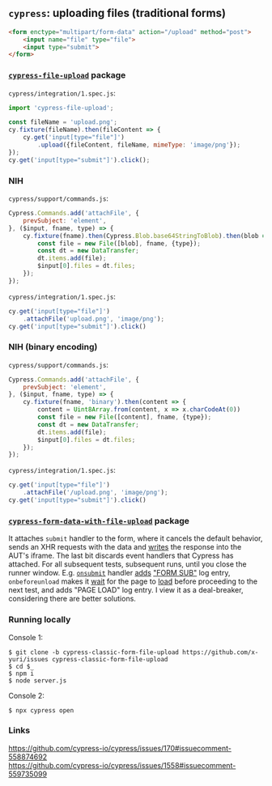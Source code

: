 ## `cypress`: uploading files (traditional forms)

```html
<form enctype="multipart/form-data" action="/upload" method="post">
    <input name="file" type="file">
    <input type="submit">
</form>
```

### [`cypress-file-upload`][7] package

`cypress/integration/1.spec.js`:

```js
import 'cypress-file-upload';

const fileName = 'upload.png';
cy.fixture(fileName).then(fileContent => {
    cy.get('input[type="file"]')
        .upload({fileContent, fileName, mimeType: 'image/png'});
});
cy.get('input[type="submit"]').click();
```

[7]: https://github.com/abramenal/cypress-file-upload

### NIH

`cypress/support/commands.js`:

```js
Cypress.Commands.add('attachFile', {
    prevSubject: 'element',
}, ($input, fname, type) => {
    cy.fixture(fname).then(Cypress.Blob.base64StringToBlob).then(blob => {
        const file = new File([blob], fname, {type});
        const dt = new DataTransfer;
        dt.items.add(file);
        $input[0].files = dt.files;
    });
});
```

`cypress/integration/1.spec.js`:

```js
cy.get('input[type="file"]')
    .attachFile('upload.png', 'image/png');
cy.get('input[type="submit"]').click()
```

### NIH (binary encoding)

`cypress/support/commands.js`:

```js
Cypress.Commands.add('attachFile', {
    prevSubject: 'element',
}, ($input, fname, type) => {
    cy.fixture(fname, 'binary').then(content => {
        content = Uint8Array.from(content, x => x.charCodeAt(0))
        const file = new File([content], fname, {type});
        const dt = new DataTransfer;
        dt.items.add(file);
        $input[0].files = dt.files;
    });
});
```

`cypress/integration/1.spec.js`:

```js
cy.get('input[type="file"]')
    .attachFile('/upload.png', 'image/png');
cy.get('input[type="submit"]').click()
```

### [`cypress-form-data-with-file-upload`][8] package

It attaches `submit` handler to the form, where it cancels the default behavior,
sends an XHR requests with the data and [writes][1] the response
into the AUT's iframe. The last bit discards event handlers that Cypress
has attached.
For all subsequent tests, subsequent runs, until you close the runner window.
E.g. [`onsubmit`][2] handler [adds][3] ["FORM SUB"][4] log entry,
`onbeforeunload` makes it [wait][5] for the page to [load][6] before proceeding
to the next test, and adds "PAGE LOAD" log entry. I view it as a deal-breaker,
considering there are better solutions.

[1]: https://github.com/bahmutov/cypress-form-data-with-file-upload/blob/v1.0.0/index.js#L46

[2]: https://github.com/cypress-io/cypress/blob/v3.6.1/packages/driver/src/cypress/cy.coffee#L144
[3]: https://github.com/cypress-io/cypress/blob/v3.6.1/packages/driver/src/cypress.coffee#L388
[4]: https://github.com/cypress-io/cypress/blob/v3.6.1/packages/driver/src/cy/commands/navigation.coffee#L146

[5]: https://github.com/cypress-io/cypress/blob/v3.6.1/packages/driver/src/cypress/cy.coffee#L146
[6]: https://github.com/cypress-io/cypress/blob/v3.6.1/packages/driver/src/cypress/cy.coffee#L410

[8]: https://github.com/bahmutov/cypress-form-data-with-file-upload

### Running locally

Console 1:

```
$ git clone -b cypress-classic-form-file-upload https://github.com/x-yuri/issues cypress-classic-form-file-upload
$ cd $_
$ npm i
$ node server.js
```

Console 2:

```
$ npx cypress open
```

### Links

https://github.com/cypress-io/cypress/issues/170#issuecomment-558874692<br>
https://github.com/cypress-io/cypress/issues/1558#issuecomment-559735099
